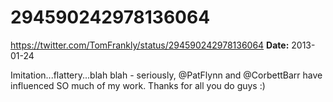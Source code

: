 # 294590242978136064
https://twitter.com/TomFrankly/status/294590242978136064
**Date:** 2013-01-24

Imitation...flattery...blah blah - seriously, @PatFlynn and @CorbettBarr have influenced SO much of my work. Thanks for all you do guys :)

